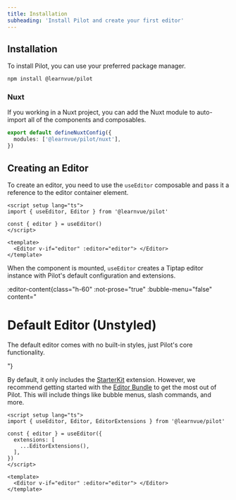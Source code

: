 ```yaml
---
title: Installation
subheading: 'Install Pilot and create your first editor'
---
```


## Installation

To install Pilot, you can use your preferred package manager.

```bash
npm install @learnvue/pilot
```

### Nuxt

If you working in a Nuxt project, you can add the Nuxt module to auto-import all of the components and composables.

```ts
export default defineNuxtConfig({
  modules: ['@learnvue/pilot/nuxt'],
})
```

## Creating an Editor

To create an editor, you need to use the `useEditor` composable and pass it a reference to the editor container element.

```vue
<script setup lang="ts">
import { useEditor, Editor } from '@learnvue/pilot'

const { editor } = useEditor()
</script>

<template>
  <Editor v-if="editor" :editor="editor"> </Editor>
</template>
```

When the component is mounted, `useEditor` creates a Tiptap editor instance with Pilot's default configuration and extensions.

:editor-content{class="h-60" :not-prose="true" :bubble-menu="false" content="<h1>Default Editor (Unstyled)</h1><p>The default editor comes with no built-in styles, just Pilot's core functionality.</p>"}

By default, it only includes the [StarterKit](/docs/features/starter-kit) extension. However, we recommend getting started with the [Editor Bundle](/docs/features/extensions#editor-bundle) to get the most out of Pilot. This will include things like bubble menus, slash commands, and more.

```vue
<script setup lang="ts">
import { useEditor, Editor, EditorExtensions } from '@learnvue/pilot'

const { editor } = useEditor({
  extensions: [
    ...EditorExtensions(),
  ],
})
</script>

<template>
  <Editor v-if="editor" :editor="editor"> </Editor>
</template>
```